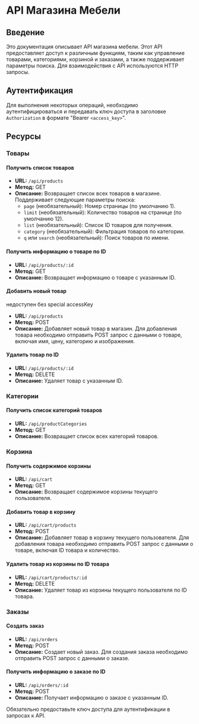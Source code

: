 # API Магазина Мебели

## Введение

Это документация описывает API магазина мебели. Этот API предоставляет доступ к различным функциям, таким как управление товарами, категориями, корзиной и заказами, а также поддерживает параметры поиска. Для взаимодействия с API используются HTTP запросы.

## Аутентификация

Для выполнения некоторых операций, необходимо аутентифицироваться и передавать ключ доступа в заголовке `Authorization` в формате "Bearer `<access_key>`".

## Ресурсы

### Товары

#### Получить список товаров

- **URL:** `/api/products`
- **Метод:** GET
- **Описание:** Возвращает список всех товаров в магазине. Поддерживает следующие параметры поиска:
  - `page` (необязательный): Номер страницы (по умолчанию 1).
  - `limit` (необязательный): Количество товаров на странице (по умолчанию 12).
  - `list` (необязательный): Список ID товаров для получения.
  - `category` (необязательный): Фильтрация товаров по категории.
  - `q` или `search` (необязательный): Поиск товаров по имени.

#### Получить информацию о товаре по ID

- **URL:** `/api/products/:id`
- **Метод:** GET
- **Описание:** Возвращает информацию о товаре с указанным ID.

#### Добавить новый товар

недоступен без special accessKey

- **URL:** `/api/products`
- **Метод:** POST
- **Описание:** Добавляет новый товар в магазин. Для добавления товара необходимо отправить POST запрос с данными о товаре, включая имя, цену, категорию и изображения.

#### Удалить товар по ID

- **URL:** `/api/products/:id`
- **Метод:** DELETE
- **Описание:** Удаляет товар с указанным ID.

### Категории

#### Получить список категорий товаров

- **URL:** `/api/productCategories`
- **Метод:** GET
- **Описание:** Возвращает список всех категорий товаров.

### Корзина

#### Получить содержимое корзины

- **URL:** `/api/cart`
- **Метод:** GET
- **Описание:** Возвращает содержимое корзины текущего пользователя.

#### Добавить товар в корзину

- **URL:** `/api/cart/products`
- **Метод:** POST
- **Описание:** Добавляет товар в корзину текущего пользователя. Для добавления товара необходимо отправить POST запрос с данными о товаре, включая ID товара и количество.

#### Удалить товар из корзины по ID товара

- **URL:** `/api/cart/products/:id`
- **Метод:** DELETE
- **Описание:** Удаляет товар из корзины текущего пользователя по ID товара.

### Заказы

#### Создать заказ

- **URL:** `/api/orders`
- **Метод:** POST
- **Описание:** Создает новый заказ. Для создания заказа необходимо отправить POST запрос с данными о заказе.

#### Получить информацию о заказе по ID

- **URL:** `/api/orders/:id`
- **Метод:** POST
- **Описание:** Получает информацию о заказе с указанным ID.

Обязательно предоставьте ключ доступа для аутентификации в запросах к API.
